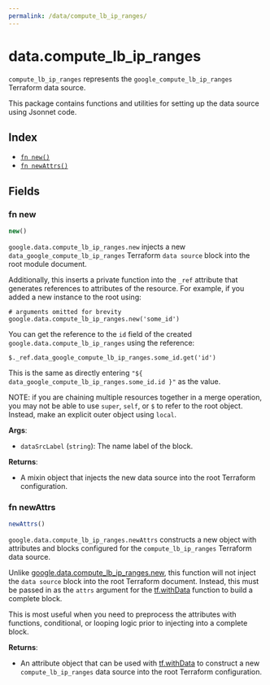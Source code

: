 ```yaml
---
permalink: /data/compute_lb_ip_ranges/
---
```


# data.compute_lb_ip_ranges

`compute_lb_ip_ranges` represents the `google_compute_lb_ip_ranges` Terraform data source.



This package contains functions and utilities for setting up the data source using Jsonnet code.


## Index

* [`fn new()`](#fn-new)
* [`fn newAttrs()`](#fn-newattrs)

## Fields

### fn new

```ts
new()
```


`google.data.compute_lb_ip_ranges.new` injects a new `data_google_compute_lb_ip_ranges` Terraform `data source`
block into the root module document.

Additionally, this inserts a private function into the `_ref` attribute that generates references to attributes of the
resource. For example, if you added a new instance to the root using:

    # arguments omitted for brevity
    google.data.compute_lb_ip_ranges.new('some_id')

You can get the reference to the `id` field of the created `google.data.compute_lb_ip_ranges` using the reference:

    $._ref.data_google_compute_lb_ip_ranges.some_id.get('id')

This is the same as directly entering `"${ data_google_compute_lb_ip_ranges.some_id.id }"` as the value.

NOTE: if you are chaining multiple resources together in a merge operation, you may not be able to use `super`, `self`,
or `$` to refer to the root object. Instead, make an explicit outer object using `local`.

**Args**:
  - `dataSrcLabel` (`string`): The name label of the block.

**Returns**:
- A mixin object that injects the new data source into the root Terraform configuration.


### fn newAttrs

```ts
newAttrs()
```


`google.data.compute_lb_ip_ranges.newAttrs` constructs a new object with attributes and blocks configured for the `compute_lb_ip_ranges`
Terraform data source.

Unlike [google.data.compute_lb_ip_ranges.new](#fn-computelbiprangesnew), this function will not inject the `data source`
block into the root Terraform document. Instead, this must be passed in as the `attrs` argument for the
[tf.withData](https://github.com/tf-libsonnet/core/tree/main/docs#fn-withdata) function to build a complete block.

This is most useful when you need to preprocess the attributes with functions, conditional, or looping logic prior to
injecting into a complete block.

**Returns**:
  - An attribute object that can be used with [tf.withData](https://github.com/tf-libsonnet/core/tree/main/docs#fn-withdata) to construct a new `compute_lb_ip_ranges` data source into the root Terraform configuration.
